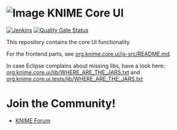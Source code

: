 # ![Image](https://www.knime.com/sites/default/files/knime_logo_github_40x40_4layers.png) KNIME Core UI
[![Jenkins](https://jenkins.knime.com/buildStatus/icon?job=knime-core-ui%2Fmaster)](https://jenkins.knime.com/job/knime-core-ui/job/master/)
[![Quality Gate Status](https://sonarcloud.io/api/project_badges/measure?project=KNIME_knime-core-ui&metric=alert_status&token=3754ed0a736e21d7b41232ced136830b1f844af6)](https://sonarcloud.io/summary/new_code?id=KNIME_knime-core-ui)

This repository contains the core UI functionality.

For the frontend parts, see [org.knime.core.ui/js-src/README.md](org.knime.core.ui/js-src/README.md).

In case Eclipse complains about missing libs, have a look here:
[org.knime.core.ui/lib/WHERE_ARE_THE_JARS.txt](org.knime.core.ui/lib/WHERE_ARE_THE_JARS.txt) and
[org.knime.core.ui.tests/lib/WHERE_ARE_THE_JARS.txt](org.knime.core.ui.tests/lib/WHERE_ARE_THE_JARS.txt)

# Join the Community!
* [KNIME Forum](https://forum.knime.com/)
